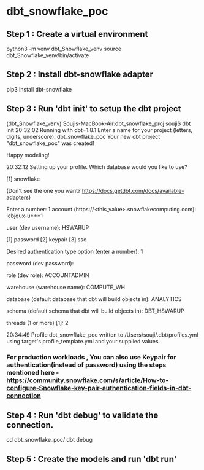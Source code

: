 # dbt_snowflake_poc

## Step 1 : Create  a virtual environment
python3 -m venv dbt_Snowflake_venv
source dbt_Snowflake_venv/bin/activate

## Step 2 : Install dbt-snowflake adapter
pip3 install dbt-snowflake

## Step 3 : Run 'dbt init' to setup the dbt project 
(dbt_Snowflake_venv) Soujis-MacBook-Air:dbt_snowflake_proj souji$ dbt init
20:32:02  Running with dbt=1.8.1
Enter a name for your project (letters, digits, underscore): dbt_snowflake_poc
Your new dbt project "dbt_snowflake_poc" was created!

Happy modeling!

20:32:12  Setting up your profile.
Which database would you like to use?

[1] snowflake

(Don't see the one you want? https://docs.getdbt.com/docs/available-adapters)

Enter a number: 1
account (https://<this_value>.snowflakecomputing.com): lcbjqux-u***1 

user (dev username): HSWARUP

[1] password
[2] keypair
[3] sso

Desired authentication type option (enter a number): 1

password (dev password): 

role (dev role): ACCOUNTADMIN

warehouse (warehouse name): COMPUTE_WH

database (default database that dbt will build objects in): ANALYTICS

schema (default schema that dbt will build objects in): DBT_HSWARUP

threads (1 or more) [1]: 2

20:34:49  Profile dbt_snowflake_poc written to /Users/souji/.dbt/profiles.yml using target's profile_template.yml and your supplied values. 

### For production workloads , You can also use Keypair for authentication(instead of password) using the steps mentioned here - https://community.snowflake.com/s/article/How-to-configure-Snowflake-key-pair-authentication-fields-in-dbt-connection

## Step 4 : Run 'dbt debug' to validate the connection.
cd dbt_snowflake_poc/
dbt debug

## Step 5 : Create the models and run 'dbt run'
